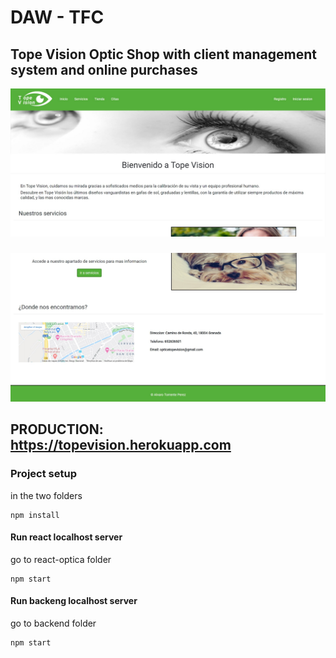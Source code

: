 # DAW - TFC

## Tope Vision Optic Shop with client management system and online purchases

![alt text](./Annotation.jpg)

###

![alt text](./Annotation2.jpg)


## PRODUCTION: https://topevision.herokuapp.com


### Project setup
in the two folders
```
npm install
```

#### Run react localhost server
go to react-optica folder
```
npm start
```

#### Run backeng localhost server
go to backend folder
```
npm start
```

